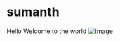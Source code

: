 # sumanth
Hello
Welcome to the world
![image](https://www.google.com/imgres?imgurl=https%3A%2F%2Fsteamcdn-a.akamaihd.net%2Fsteam%2Fapps%2F578080%2Fheader.jpg%3Ft%3D1581036302&imgrefurl=https%3A%2F%2Fstore.steampowered.com%2Fapp%2F578080%2FPLAYERUNKNOWNS_BATTLEGROUNDS%2F&tbnid=h6rkg57R4hke4M&vet=12ahUKEwi_5Mmws8znAhXN2zgGHWNCCJ4QMygAegUIARCHAg..i&docid=Tb6q3sA3iLSu4M&w=460&h=215&q=pubg&ved=2ahUKEwi_5Mmws8znAhXN2zgGHWNCCJ4QMygAegUIARCHAg)

